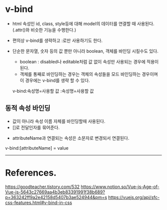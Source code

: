 # v-bind

- html 속성인 id, class, style등에 대해 model의 데이터를 연결할 때 사용된다. (.attr()와 비슷한 기능을 수행한다.)
- 편의상 v-bind를 생략하고 :로만 사용하기도 한다.
- 단순한 문자열, 숫자 등의 값 뿐만 아니라 boolean, 객체를 바인딩 시킬수도 있다.
    - boolean : disabled나 editable처럼 값 없이 속성만 사용되는 경우에 적용이 된다.
    - 객체를 통째로 바인딩하는 경우는 객체의 속성들을 모드 바인딩하는 경우이며 이 경우에는 v-bind를 생략 할 수 있다.


    v-bind:속성명=사용할 값
    :속성명=사용할 값

## 동적 속성 바인딩
- 값이 아니라 속성 이름 자체를 바인딩할때 사용된다.
- []로 전달인자를 묶어준다.
* attributeName과 연결되는 속성은 소문자로 변경되서 연결된다.

v-bind:[attributeName] = value
  

---

# References.
https://goodteacher.tistory.com/532
https://www.notion.so/Vue-js-Age-of-Vue-js-5643c27669aa4b3eb83391991f38b689?p=363242ff9a2e42158d5407b3ae524944&pm=s
https://vuejs.org/api/sfc-css-features.html#v-bind-in-css


